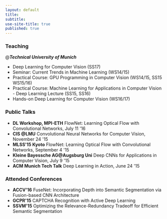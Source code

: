 ```yaml
---
layout: default
title:
subtitle:
use-site-title: true
published: true
---
```


### Teaching ###
@***Technical University of Munich***

  * Deep Learning for Computer Vision (SS17)
  * Seminar: Current Trends in Machine Learning (WS14/15)
  * Practical Course: GPU Programming in Computer Vision (WS14/15, SS15 WS15/16)
  * Practical Course: Machine Learning for Applications in Computer Vision - Deep Learning Lecture (SS15, SS16)
  * Hands-on Deep Learning for Computer Vision (WS16/17)

### Public Talks ###

  * **DL Workshop, MPI-ETH** FlowNet: Learning Optical Flow with Convolutional Networks, July 11 '16
  * **CIS @LMU** Convolutional Neural Networks for Computer Vision, November 24 '15
  * **MLSS'15 Kyoto** FlowNet: Learning Optical Flow with Convolutional Networks, September 4 '15
  * **Kleine Bayessche AG@Augsburg Uni** Deep CNNs for Applications in Computer Vision, July 9 '15
  * **ACM Munich Tech Talk** Deep Learning in Action, June 24 '15

### Attended Conferences ###
 * **ACCV'16** FuseNet: Incorporating Depth into Semantic Segmentation via Fusion-based CNN Architecture
 * **GCPR'15** CAPTCHA Recognition with Active Deep Learning
 * **SSVM'15** Optimizing the Relevance-Redundancy Tradeoff for Efficient Semantic Segmentation